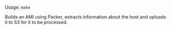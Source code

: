 Usage: `make`

Builds an AMI using Packer, extracts information about the host and uploads it to S3 for it to be processed.
